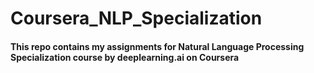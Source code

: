 # Coursera_NLP_Specialization <br/>
<h4> This repo contains my assignments for Natural Language Processing Specialization course by deeplearning.ai on Coursera</h4>
